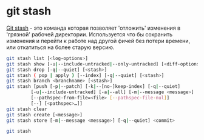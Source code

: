 # git stash

[Git stash](https://git-scm.com/docs/git-stash) - это команда которая позволяет 'отложить' изменения в 'грязной' рабочей директории. Используется что бы сохранить изменения и перейти к работе над другой фичей без потери времени, или откатиться на более старую версию.

```bash
git stash list [<log-options>]
git stash show [-u|--include-untracked|--only-untracked] [<diff-options>] [<stash>]
git stash drop [-q|--quiet] [<stash>]
git stash ( pop | apply ) [--index] [-q|--quiet] [<stash>]
git stash branch <branchname> [<stash>]
git stash [push [-p|--patch] [-k|--[no-]keep-index] [-q|--quiet]
	     [-u|--include-untracked] [-a|--all] [-m|--message <message>]
	     [--pathspec-from-file=<file> [--pathspec-file-nul]]
	     [--] [<pathspec>…​]]
git stash clear
git stash create [<message>]
git stash store [-m|--message <message>] [-q|--quiet] <commit>
```

```bash
git stash
```